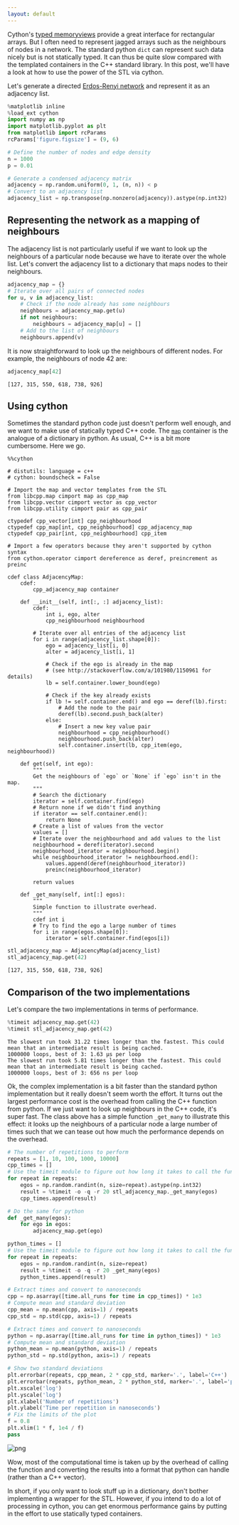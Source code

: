 ```yaml
---
layout: default
---
```

Cython's [typed memoryviews](http://docs.cython.org/src/userguide/memoryviews.html) provide a great interface for rectangular arrays. But I often need to represent jagged arrays such as the neighbours of nodes in a network. The standard python `dict` can represent such data nicely but is not statically typed. It can thus be quite slow compared with the templated containers in the C++ standard library. In this post, we'll have a look at how to use the power of the STL via cython.

Let's generate a directed [Erdos-Renyi network](https://en.wikipedia.org/wiki/Erd%C5%91s%E2%80%93R%C3%A9nyi_model) and represent it as an adjacency list.


```python
%matplotlib inline
%load_ext cython
import numpy as np
import matplotlib.pyplot as plt
from matplotlib import rcParams
rcParams['figure.figsize'] = (9, 6)

# Define the number of nodes and edge density
n = 1000
p = 0.01

# Generate a condensed adjacency matrix
adjacency = np.random.uniform(0, 1, (n, n)) < p
# Convert to an adjacency list
adjacency_list = np.transpose(np.nonzero(adjacency)).astype(np.int32)
```

## Representing the network as a mapping of neighbours

The adjacency list is not particularly useful if we want to look up the neighbours of a particular node because we have to iterate over the whole list. Let's convert the adjacency list to a dictionary that maps nodes to their neighbours.


```python
adjacency_map = {}
# Iterate over all pairs of connected nodes
for u, v in adjacency_list:
    # Check if the node already has some neighbours
    neighbours = adjacency_map.get(u)
    if not neighbours:
        neighbours = adjacency_map[u] = []
    # Add to the list of neighbours
    neighbours.append(v)
```

It is now straightforward to look up the neighbours of different nodes. For example, the neighbours of node 42 are:


```python
adjacency_map[42]
```




    [127, 315, 550, 618, 738, 926]



## Using cython

Sometimes the standard python code just doesn't perform well enough, and we want to make use of statically typed C++ code. The [`map`](http://www.cplusplus.com/reference/map/map/) container is the analogue of a dictionary in python. As usual, C++ is a bit more cumbersome. Here we go.


```cython
%%cython

# distutils: language = c++
# cython: boundscheck = False

# Import the map and vector templates from the STL
from libcpp.map cimport map as cpp_map
from libcpp.vector cimport vector as cpp_vector
from libcpp.utility cimport pair as cpp_pair

ctypedef cpp_vector[int] cpp_neighbourhood
ctypedef cpp_map[int, cpp_neighbourhood] cpp_adjacency_map
ctypedef cpp_pair[int, cpp_neighbourhood] cpp_item

# Import a few operators because they aren't supported by cython syntax
from cython.operator cimport dereference as deref, preincrement as preinc

cdef class AdjacencyMap:
    cdef:
        cpp_adjacency_map container

    def __init__(self, int[:, :] adjacency_list):
        cdef:
            int i, ego, alter
            cpp_neighbourhood neighbourhood

        # Iterate over all entries of the adjacency list
        for i in range(adjacency_list.shape[0]):
            ego = adjacency_list[i, 0]
            alter = adjacency_list[i, 1]

            # Check if the ego is already in the map
            # (see http://stackoverflow.com/a/101980/1150961 for details)
            lb = self.container.lower_bound(ego)

            # Check if the key already exists
            if lb != self.container.end() and ego == deref(lb).first:
                # Add the node to the pair
                deref(lb).second.push_back(alter)
            else:
                # Insert a new key value pair
                neighbourhood = cpp_neighbourhood()
                neighbourhood.push_back(alter)
                self.container.insert(lb, cpp_item(ego, neighbourhood))

    def get(self, int ego):
        """
        Get the neighbours of `ego` or `None` if `ego` isn't in the map.
        """
        # Search the dictionary
        iterator = self.container.find(ego)
        # Return none if we didn't find anything
        if iterator == self.container.end():
            return None
        # Create a list of values from the vector
        values = []
        # Iterate over the neighbourhood and add values to the list
        neighbourhood = deref(iterator).second
        neighbourhood_iterator = neighbourhood.begin()
        while neighbourhood_iterator != neighbourhood.end():
            values.append(deref(neighbourhood_iterator))
            preinc(neighbourhood_iterator)

        return values

    def _get_many(self, int[:] egos):
        """
        Simple function to illustrate overhead.
        """
        cdef int i
        # Try to find the ego a large number of times
        for i in range(egos.shape[0]):
            iterator = self.container.find(egos[i])
```


```python
stl_adjacency_map = AdjacencyMap(adjacency_list)
stl_adjacency_map.get(42)
```




    [127, 315, 550, 618, 738, 926]



## Comparison of the two implementations

Let's compare the two implementations in terms of performance.


```python
%timeit adjacency_map.get(42)
%timeit stl_adjacency_map.get(42)
```

    The slowest run took 31.22 times longer than the fastest. This could mean that an intermediate result is being cached.
    1000000 loops, best of 3: 1.63 µs per loop
    The slowest run took 5.81 times longer than the fastest. This could mean that an intermediate result is being cached.
    1000000 loops, best of 3: 656 ns per loop


Ok, the complex implementation is a bit faster than the standard python implementation but it really doesn't seem worth the effort. It turns out the largest performance cost is the overhead from calling the C++ function from python. If we just want to look up neighbours in the C++ code, it's super fast. The class above has a simple function `_get_many` to illustrate this effect: it looks up the neighbours of a particular node a large number of times such that we can tease out how much the performance depends on the overhead.


```python
# The number of repetitions to perform
repeats = [1, 10, 100, 1000, 10000]
cpp_times = []
# Use the timeit module to figure out how long it takes to call the function
for repeat in repeats:
    egos = np.random.randint(n, size=repeat).astype(np.int32)
    result = %timeit -o -q -r 20 stl_adjacency_map._get_many(egos)
    cpp_times.append(result)
```


```python
# Do the same for python
def _get_many(egos):
    for ego in egos:
        adjacency_map.get(ego)

python_times = []
# Use the timeit module to figure out how long it takes to call the function
for repeat in repeats:
    egos = np.random.randint(n, size=repeat)
    result = %timeit -o -q -r 20 _get_many(egos)
    python_times.append(result)
```


```python
# Extract times and convert to nanoseconds
cpp = np.asarray([time.all_runs for time in cpp_times]) * 1e3
# Compute mean and standard deviation
cpp_mean = np.mean(cpp, axis=1) / repeats
cpp_std = np.std(cpp, axis=1) / repeats

# Extract times and convert to nanoseconds
python = np.asarray([time.all_runs for time in python_times]) * 1e3
# Compute mean and standard deviation
python_mean = np.mean(python, axis=1) / repeats
python_std = np.std(python, axis=1) / repeats

# Show two standard deviations
plt.errorbar(repeats, cpp_mean, 2 * cpp_std, marker='.', label='C++')
plt.errorbar(repeats, python_mean, 2 * python_std, marker='.', label='python')
plt.xscale('log')
plt.yscale('log')
plt.xlabel('Number of repetitions')
plt.ylabel('Time per repetition in nanoseconds')
# Fix the limits of the plot
f = 0.8
plt.xlim(1 * f, 1e4 / f)
pass
```



![png](/assets/2016-04-18-Cpp-containers-in-cython/2016-04-18-Cpp-containers-in-cython_15_0.png)



Wow, most of the computational time is taken up by the overhead of calling the function and converting the results into a format that python can handle (rather than a C++ vector).

In short, if you only want to look stuff up in a dictionary, don't bother implementing a wrapper for the STL. However, if you intend to do a lot of processing in cython, you can get enormous performance gains by putting in the effort to use statically typed containers.
